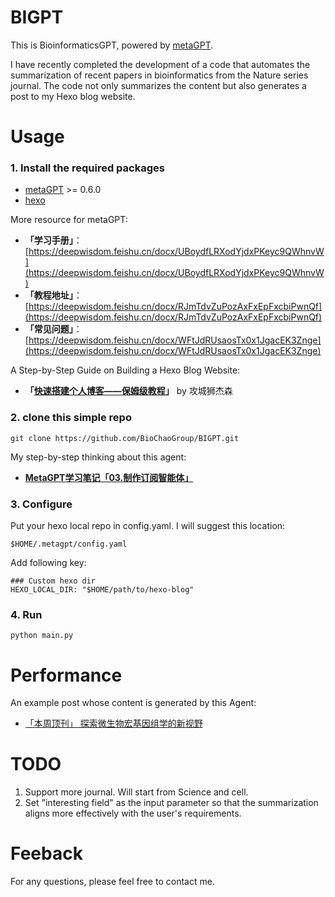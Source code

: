 # BIGPT
This is BioinformaticsGPT, powered by [metaGPT](https://github.com/geekan/MetaGPT).  

I have recently completed the development of a code that automates the summarization of recent papers in bioinformatics from the Nature series journal. The code not only summarizes the content but also generates a post to my Hexo blog website.

# Usage

### 1. Install the required packages
- [metaGPT](https://github.com/geekan/MetaGPT) >= 0.6.0
- [hexo](https://hexo.io)

More resource for metaGPT:
- **「学习手册」**：[https://deepwisdom.feishu.cn/docx/UBoydfLRXodYjdxPKeyc9QWhnvW](https://deepwisdom.feishu.cn/docx/UBoydfLRXodYjdxPKeyc9QWhnvW)
- **「教程地址」**：[https://deepwisdom.feishu.cn/docx/RJmTdvZuPozAxFxEpFxcbiPwnQf](https://deepwisdom.feishu.cn/docx/RJmTdvZuPozAxFxEpFxcbiPwnQf)
- **「常见问题」**：[https://deepwisdom.feishu.cn/docx/WFtJdRUsaosTx0x1JgacEK3Znge](https://deepwisdom.feishu.cn/docx/WFtJdRUsaosTx0x1JgacEK3Znge)

A Step-by-Step Guide on Building a Hexo Blog Website:
- **「[快速搭建个人博客——保姆级教程](https://pdpeng.github.io/2022/01/19/setup-personal-blog/)」** by 攻城狮杰森

### 2. clone this simple repo

```
git clone https://github.com/BioChaoGroup/BIGPT.git
```

My step-by-step thinking about this agent:
- **[MetaGPT学习笔记「03.制作订阅智能体」](https://zhuanlan.zhihu.com/p/678687197)**

### 3. Configure

Put your hexo local repo in config.yaml. I will suggest this location:
```
$HOME/.metagpt/config.yaml
```

Add following key:
```
### Custom hexo dir
HEXO_LOCAL_DIR: "$HOME/path/to/hexo-blog"
```


### 4. Run

```
python main.py
```

# Performance

An example post whose content is generated by this Agent:
- [「本周顶刊」 探索微生物宏基因组学的新视野](http://biochao.cc/2024/01/22/Top-Paper-weekly/)

# TODO
1. Support more journal. Will start from Science and cell.
2. Set "interesting field" as the input parameter so that the summarization aligns more effectively with the user's requirements.

# Feeback
For any questions, please feel free to contact me.
